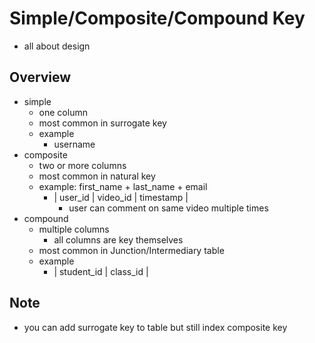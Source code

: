 # Simple/Composite/Compound Key
* all about design

## Overview
* simple
    * one column
    * most common in surrogate key
    * example
        * username
* composite
    * two or more columns
    * most common in natural key
    * example: first_name + last_name + email
        * | user_id | video_id | timestamp |
            * user can comment on same video multiple times
* compound
    * multiple columns
        * all columns are key themselves
    * most common in Junction/Intermediary table
    * example
        * | student_id | class_id |

## Note
* you can add surrogate key to table but still index composite key
